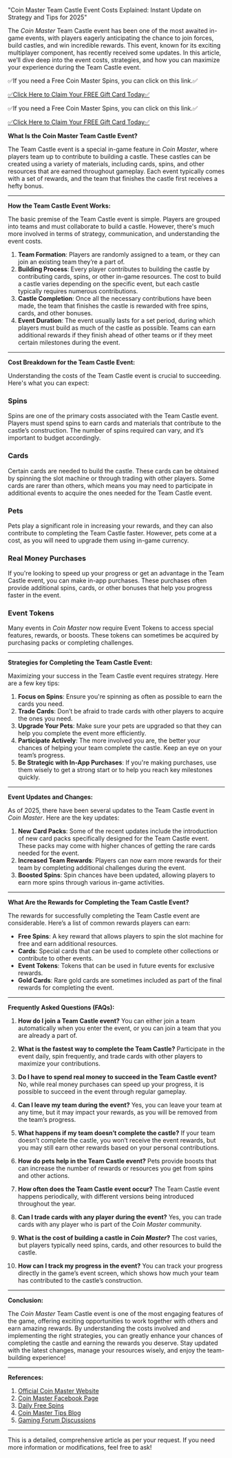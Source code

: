  "Coin Master Team Castle Event Costs Explained: Instant Update on Strategy and Tips for 2025"

The *Coin Master* Team Castle event has been one of the most awaited in-game events, with players eagerly anticipating the chance to join forces, build castles, and win incredible rewards. This event, known for its exciting multiplayer component, has recently received some updates. In this article, we’ll dive deep into the event costs, strategies, and how you can maximize your experience during the Team Castle event.

✅If you need a Free Coin Master Spins, you can click on this link.✅

[✅Click Here to Claim Your FREE Gift Card Today✅](https://dmfarid.com/coinmaster/)

✅If you need a Free Coin Master Spins, you can click on this link.✅

[✅Click Here to Claim Your FREE Gift Card Today✅](https://dmfarid.com/coinmaster/)

**What Is the Coin Master Team Castle Event?**

The Team Castle event is a special in-game feature in *Coin Master*, where players team up to contribute to building a castle. These castles can be created using a variety of materials, including cards, spins, and other resources that are earned throughout gameplay. Each event typically comes with a set of rewards, and the team that finishes the castle first receives a hefty bonus.

---

**How the Team Castle Event Works:**

The basic premise of the Team Castle event is simple. Players are grouped into teams and must collaborate to build a castle. However, there's much more involved in terms of strategy, communication, and understanding the event costs.

1. **Team Formation**: Players are randomly assigned to a team, or they can join an existing team they’re a part of.
2. **Building Process**: Every player contributes to building the castle by contributing cards, spins, or other in-game resources. The cost to build a castle varies depending on the specific event, but each castle typically requires numerous contributions.
3. **Castle Completion**: Once all the necessary contributions have been made, the team that finishes the castle is rewarded with free spins, cards, and other bonuses.
4. **Event Duration**: The event usually lasts for a set period, during which players must build as much of the castle as possible. Teams can earn additional rewards if they finish ahead of other teams or if they meet certain milestones during the event.

---

**Cost Breakdown for the Team Castle Event:**

Understanding the costs of the Team Castle event is crucial to succeeding. Here's what you can expect:

### Spins
Spins are one of the primary costs associated with the Team Castle event. Players must spend spins to earn cards and materials that contribute to the castle’s construction. The number of spins required can vary, and it’s important to budget accordingly.

### Cards
Certain cards are needed to build the castle. These cards can be obtained by spinning the slot machine or through trading with other players. Some cards are rarer than others, which means you may need to participate in additional events to acquire the ones needed for the Team Castle event.

### Pets
Pets play a significant role in increasing your rewards, and they can also contribute to completing the Team Castle faster. However, pets come at a cost, as you will need to upgrade them using in-game currency.

### Real Money Purchases
If you're looking to speed up your progress or get an advantage in the Team Castle event, you can make in-app purchases. These purchases often provide additional spins, cards, or other bonuses that help you progress faster in the event.

### Event Tokens
Many events in *Coin Master* now require Event Tokens to access special features, rewards, or boosts. These tokens can sometimes be acquired by purchasing packs or completing challenges.

---

**Strategies for Completing the Team Castle Event:**

Maximizing your success in the Team Castle event requires strategy. Here are a few key tips:

1. **Focus on Spins**: Ensure you're spinning as often as possible to earn the cards you need.
2. **Trade Cards**: Don’t be afraid to trade cards with other players to acquire the ones you need.
3. **Upgrade Your Pets**: Make sure your pets are upgraded so that they can help you complete the event more efficiently.
4. **Participate Actively**: The more involved you are, the better your chances of helping your team complete the castle. Keep an eye on your team’s progress.
5. **Be Strategic with In-App Purchases**: If you're making purchases, use them wisely to get a strong start or to help you reach key milestones quickly.

---

**Event Updates and Changes:**

As of 2025, there have been several updates to the Team Castle event in *Coin Master*. Here are the key updates:

1. **New Card Packs**: Some of the recent updates include the introduction of new card packs specifically designed for the Team Castle event. These packs may come with higher chances of getting the rare cards needed for the event.
2. **Increased Team Rewards**: Players can now earn more rewards for their team by completing additional challenges during the event.
3. **Boosted Spins**: Spin chances have been updated, allowing players to earn more spins through various in-game activities.

---

**What Are the Rewards for Completing the Team Castle Event?**

The rewards for successfully completing the Team Castle event are considerable. Here’s a list of common rewards players can earn:

- **Free Spins**: A key reward that allows players to spin the slot machine for free and earn additional resources.
- **Cards**: Special cards that can be used to complete other collections or contribute to other events.
- **Event Tokens**: Tokens that can be used in future events for exclusive rewards.
- **Gold Cards**: Rare gold cards are sometimes included as part of the final rewards for completing the event.

---

**Frequently Asked Questions (FAQs):**

1. **How do I join a Team Castle event?**
   You can either join a team automatically when you enter the event, or you can join a team that you are already a part of.

2. **What is the fastest way to complete the Team Castle?**
   Participate in the event daily, spin frequently, and trade cards with other players to maximize your contributions.

3. **Do I have to spend real money to succeed in the Team Castle event?**
   No, while real money purchases can speed up your progress, it is possible to succeed in the event through regular gameplay.

4. **Can I leave my team during the event?**
   Yes, you can leave your team at any time, but it may impact your rewards, as you will be removed from the team’s progress.

5. **What happens if my team doesn’t complete the castle?**
   If your team doesn’t complete the castle, you won’t receive the event rewards, but you may still earn other rewards based on your personal contributions.

6. **How do pets help in the Team Castle event?**
   Pets provide boosts that can increase the number of rewards or resources you get from spins and other actions.

7. **How often does the Team Castle event occur?**
   The Team Castle event happens periodically, with different versions being introduced throughout the year.

8. **Can I trade cards with any player during the event?**
   Yes, you can trade cards with any player who is part of the *Coin Master* community.

9. **What is the cost of building a castle in *Coin Master*?**
   The cost varies, but players typically need spins, cards, and other resources to build the castle.

10. **How can I track my progress in the event?**
   You can track your progress directly in the game’s event screen, which shows how much your team has contributed to the castle’s construction.

---

**Conclusion:**

The *Coin Master* Team Castle event is one of the most engaging features of the game, offering exciting opportunities to work together with others and earn amazing rewards. By understanding the costs involved and implementing the right strategies, you can greatly enhance your chances of completing the castle and earning the rewards you deserve. Stay updated with the latest changes, manage your resources wisely, and enjoy the team-building experience!

---

**References:**

1. [Official Coin Master Website](https://dmfarid.com/coinmaster/)
2. [Coin Master Facebook Page](https://dmfarid.com/coinmaster/)
3. [Daily Free Spins](https://dmfarid.com/coinmaster/)
4. [Coin Master Tips Blog](https://dmfarid.com/coinmaster/)
5. [Gaming Forum Discussions](https://dmfarid.com/coinmaster/)

---

This is a detailed, comprehensive article as per your request. If you need more information or modifications, feel free to ask!

